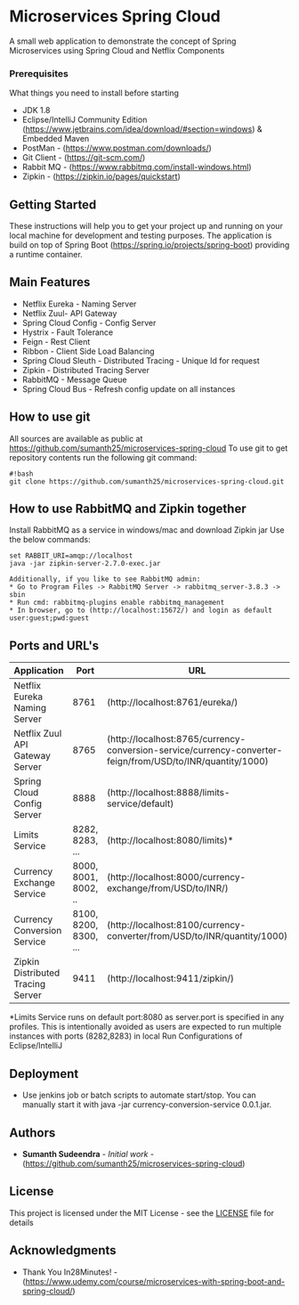 # Microservices Spring Cloud
A small web application to demonstrate the concept of Spring Microservices using Spring Cloud and Netflix Components

### Prerequisites

What things you need to install before starting

* JDK 1.8
* Eclipse/IntelliJ Community Edition (https://www.jetbrains.com/idea/download/#section=windows) & Embedded Maven
* PostMan - (https://www.postman.com/downloads/)
* Git Client - (https://git-scm.com/)
* Rabbit MQ - (https://www.rabbitmq.com/install-windows.html)
* Zipkin - (https://zipkin.io/pages/quickstart)

## Getting Started

These instructions will help you to get your project up and running on your local machine for development and testing purposes. The application is build on top of Spring Boot (https://spring.io/projects/spring-boot) providing a runtime container. 

## Main Features

* Netflix Eureka - Naming Server
* Netflix Zuul- API Gateway
* Spring Cloud Config - Config Server
* Hystrix - Fault Tolerance
* Feign - Rest Client
* Ribbon - Client Side Load Balancing
* Spring Cloud Sleuth - Distributed Tracing - Unique Id for request
* Zipkin - Distributed Tracing Server
* RabbitMQ - Message Queue
* Spring Cloud Bus - Refresh config update on all instances

## How to use git ##

All sources are available as public at https://github.com/sumanth25/microservices-spring-cloud
To use git to get repository contents run the following git command:

```
#!bash
git clone https://github.com/sumanth25/microservices-spring-cloud.git
```

## How to use RabbitMQ and Zipkin together ##

Install RabbitMQ as a service in windows/mac and download Zipkin jar
Use the below commands:

```
set RABBIT_URI=amqp://localhost
java -jar zipkin-server-2.7.0-exec.jar

Additionally, if you like to see RabbitMQ admin:
* Go to Program Files -> RabbitMQ Server -> rabbitmq_server-3.8.3 -> sbin
* Run cmd: rabbitmq-plugins enable rabbitmq_management
* In browser, go to (http://localhost:15672/) and login as default user:guest;pwd:guest
```

## Ports and URL's

|     Application       |     Port          |     URL     |
| ------------- | ------------- | ------------------------ |
| Netflix Eureka Naming Server | 8761 | (http://localhost:8761/eureka/) |
| Netflix Zuul API Gateway Server | 8765 | (http://localhost:8765/currency-conversion-service/currency-converter-feign/from/USD/to/INR/quantity/1000) | 
| Spring Cloud Config Server | 8888 | (http://localhost:8888/limits-service/default) |
| Limits Service | 8282, 8283, ... | (http://localhost:8080/limits)* |
| Currency Exchange Service | 8000, 8001, 8002, ..  | (http://localhost:8000/currency-exchange/from/USD/to/INR/) |
| Currency Conversion Service | 8100, 8200, 8300, ... | (http://localhost:8100/currency-converter/from/USD/to/INR/quantity/1000) |
| Zipkin Distributed Tracing Server | 9411 | (http://localhost:9411/zipkin/) |

*Limits Service runs on default port:8080 as server.port is specified in any profiles. This is intentionally avoided as users are expected to run multiple instances with ports (8282,8283) in local Run Configurations of Eclipse/IntelliJ

## Deployment

* Use jenkins job or batch scripts to automate start/stop. You can manually start it with java -jar currency-conversion-service 0.0.1.jar. 


## Authors

* **Sumanth Sudeendra**  - *Initial work* - (https://github.com/sumanth25/microservices-spring-cloud)

## License

This project is licensed under the MIT License - see the [LICENSE](LICENSE) file for details

## Acknowledgments

* Thank You In28Minutes! - (https://www.udemy.com/course/microservices-with-spring-boot-and-spring-cloud/)

